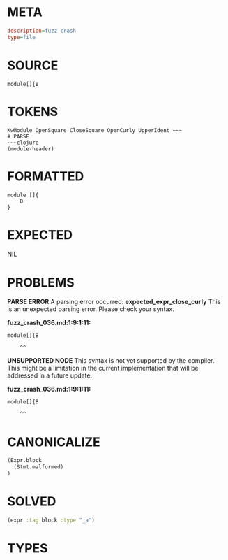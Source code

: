 # META
~~~ini
description=fuzz crash
type=file
~~~
# SOURCE
~~~roc
module[]{B
~~~
# TOKENS
~~~text
KwModule OpenSquare CloseSquare OpenCurly UpperIdent ~~~
# PARSE
~~~clojure
(module-header)
~~~
# FORMATTED
~~~roc
module []{
	B
}
~~~
# EXPECTED
NIL
# PROBLEMS
**PARSE ERROR**
A parsing error occurred: **expected_expr_close_curly**
This is an unexpected parsing error. Please check your syntax.

**fuzz_crash_036.md:1:9:1:11:**
```roc
module[]{B
```
        ^^


**UNSUPPORTED NODE**
This syntax is not yet supported by the compiler.
This might be a limitation in the current implementation that will be addressed in a future update.

**fuzz_crash_036.md:1:9:1:11:**
```roc
module[]{B
```
        ^^


# CANONICALIZE
~~~clojure
(Expr.block
  (Stmt.malformed)
)
~~~
# SOLVED
~~~clojure
(expr :tag block :type "_a")
~~~
# TYPES
~~~roc
~~~

